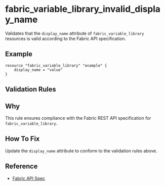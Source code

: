 # fabric_variable_library_invalid_display_name

Validates that the `display_name` attribute of `fabric_variable_library` resources is valid according to the Fabric API specification.

## Example

```hcl
resource "fabric_variable_library" "example" {
    display_name = "value"
}
```

## Validation Rules



## Why

This rule ensures compliance with the Fabric REST API specification for `fabric_variable_library`.

## How To Fix

Update the `display_name` attribute to conform to the validation rules above.

## Reference

- [Fabric API Spec](https://github.com/microsoft/fabric-rest-api-specs/tree/main/variableLibrary/definitions.json)
